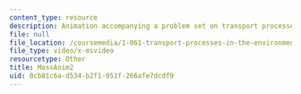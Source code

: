 ```yaml
---
content_type: resource
description: Animation accompanying a problem set on transport processes in the environment.
file: null
file_location: /coursemedia/1-061-transport-processes-in-the-environment-fall-2008/0cb81c6ad534b2f1951f266afe7dcdf9_MassAnim2.AVI
file_type: video/x-msvideo
resourcetype: Other
title: MassAnim2
uid: 0cb81c6a-d534-b2f1-951f-266afe7dcdf9
---
```

